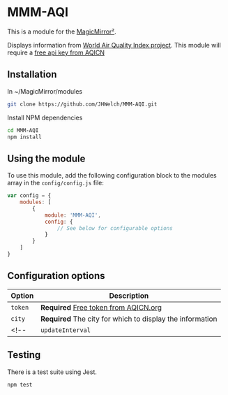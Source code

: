 # MMM-AQI

This is a module for the [MagicMirror²](https://github.com/MichMich/MagicMirror/).

Displays information from [World Air Quality Index project](https://aqicn.org/api/). This module will require a [free api key from AQICN](https://aqicn.org/data-platform/token/)

## Installation

In ~/MagicMirror/modules
```sh
git clone https://github.com/JHWelch/MMM-AQI.git
```
Install NPM dependencies
```sh
cd MMM-AQI
npm install
```

## Using the module

To use this module, add the following configuration block to the modules array in the `config/config.js` file:
```js
var config = {
    modules: [
        {
            module: 'MMM-AQI',
            config: {
                // See below for configurable options
            }
        }
    ]
}
```

## Configuration options

| Option  | Description                                                                      |
| ------- | -------------------------------------------------------------------------------- |
| `token` | **Required** [Free token from AQICN.org](https://aqicn.org/data-platform/token/) |
| `city`  | **Required** The city for which to display the information                       |
<!-- | `updateInterval` | *Optional* Refresh time in milliseconds <br>Default 60000 milliseconds (1 minute) | -->

## Testing
There is a test suite using Jest.
```sh
npm test
```
